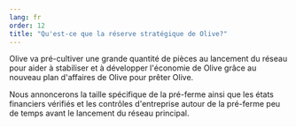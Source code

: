 ```yaml
---
lang: fr
order: 12
title: "Qu'est-ce que la réserve stratégique de Olive?"
---
```


Olive va pré-cultiver une grande quantité de pièces au lancement du réseau pour aider à stabiliser et à développer l'économie de Olive grâce au nouveau plan d'affaires de Olive pour prêter Olive.

Nous annoncerons la taille spécifique de la pré-ferme ainsi que les états financiers vérifiés et les contrôles d'entreprise autour de la pré-ferme peu de temps avant le lancement du réseau principal.
